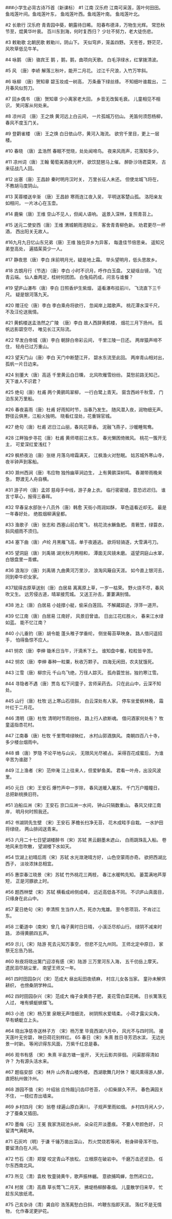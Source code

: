 ###小学生必背古诗75首（新课标）
#1 江南 汉乐府
江南可采莲，莲叶何田田。
鱼戏莲叶间。鱼戏莲叶东，
鱼戏莲叶西。鱼戏莲叶南。
鱼戏莲叶北。

#2 长歌行 汉乐府
青青园中葵，朝露待日晞。
阳春布德泽，万物生光辉。
常恐秋节至，焜黄华叶衰。
百川东到海，何时复西归？
少壮不努力，老大徒伤悲。

#3 敕勒歌 北朝民歌
敕勒川，阴山下。
天似穹庐，笼盖四野。
天苍苍，野茫茫，
风吹草低见牛羊。

#4 咏鹅 （唐）骆宾王
鹅 ，鹅，鹅，曲项向天歌。
白毛浮绿水，红掌拨清波。

#5 风 （唐）李峤
解落三秋叶，能开二月花。
过江千尺浪，入竹万竿斜。

#6 咏柳 （唐）贺知章
碧玉妆成一树高，
万条垂下绿丝绦。
不知细叶谁裁出，
二月春风似剪刀。

#7 回乡偶书 （唐）贺知章
少小离家老大回，
乡音无改鬓毛衰。
儿童相见不相识，
笑问客从何处来。

#8 凉州词 （唐）王之焕
黄河远上白云间，
一片孤城万仞山。
羌笛何须怨杨柳，
春风不度玉门关。

#9 登鹳雀楼 （唐）王之焕
白日依山尽，黄河入海流。
欲穷千里目，更上一层楼。

#10 春晓 （唐）孟浩然
春眠不觉晓，处处闻啼鸟。
夜来风雨声，花落知多少。

#11 凉州词（唐）王翰
葡萄美酒夜光杯，
欲饮琵琶马上催。
醉卧沙场君莫笑，
古来征战几人回。

#12 出塞（唐）王昌龄
秦时明月汉时关，
万里长征人未还。
但使龙城飞将在，
不教胡马度阴山。

#13 芙蓉楼送辛渐 （唐）王昌龄
寒雨连江夜入吴，
平明送客楚山孤。
洛阳亲友如相问，
一片冰心在玉壶。

#14 鹿柴（唐）王维
空山不见人，但闻人语响。
返景入深林，复照青苔上。

#15 送元二使安西（唐）王维
渭城朝雨浥轻尘，
客舍青青柳色新。
劝君更尽一杯酒，
西出阳关无故人。

#16九月九日忆山东兄弟（唐）王维
独在异乡为异客，
每逢佳节倍思亲。
遥知兄弟登高处，
遍插茱萸少一人。

#17 静夜思（唐）李白
床前明月光，疑是地上霜。
举头望明月，低头思故乡。

#18 古朗月行（节选）（唐）李白
小时不识月，呼作白玉盘。
又疑瑶台镜，飞在青云端。
仙人垂两足，桂树何团团。
白兔捣药成，问言与谁餐？

#19 望庐山瀑布（唐）李白
日照香炉生紫烟，
遥看瀑布挂前川，
飞流直下三千尺。
疑是银河落九天。

#20 赠汪伦（唐）李白
李白乘舟将欲行，
忽闻岸上踏歌声。
桃花潭水深千尺，
不及汪伦送我情。

#21 黄鹤楼送孟浩然之广陵
（唐）李白
故人西辞黄鹤楼，
烟花三月下扬州。
孤帆远影碧空尽，
唯见长江天际流。

#22 早发白帝城（唐）李白
朝辞白帝彩云间，
千里江陵一日还。
两岸猿声啼不住，
轻舟已过万重山。

#23 望天门山（唐）李白
天门中断楚江开，
碧水东流至此回。
两岸青山相对出，
孤帆一片日边来。

#24 别董大（唐）高适
千里黄云白日曛，
北风吹雁雪纷纷。
莫愁前路无知己，
天下谁人不识君？

#25 绝句（唐）杜甫
两个黄鹂鸣翠柳，
一行白鹭上青天。
窗含西岭千秋雪，
门泊东吴万里船。

#26 春夜喜雨（唐）杜甫
好雨知时节，当春乃发生。
随风潜入夜，润物细无声。
野径云俱黑，江船火独明。
晓看红湿处，花重锦官城。

#27 绝句（唐）杜甫
迟日江山丽，春风花草香。
泥融飞燕子，沙暖睡鸳鸯。

#28 江畔独步寻花（唐）杜甫
黄师塔前江水东，
春光懒困倚微风。
桃花一簇开无主，
可爱深红爱浅红？

#29 枫桥夜泊（唐）张继
月落乌啼霜满天，
江枫渔火对愁眠。
姑苏城外寒山寺，
夜半钟声到客船。

#30 滁州西涧（唐）韦应物
独怜幽草涧边生，
上有黄鹂深树鸣。
春潮带雨晚来急，
野渡无人舟自横。

#31 游子吟（唐）孟郊
慈母手中线，游子身上衣。
临行密密缝，意恐迟迟归。
谁言寸草心，报得三春晖。

#32 早春呈水部张十八员外（唐）韩愈
天街小雨润如酥，
草色遥看近却无。
最是一年春好处，
绝胜烟柳满皇都。

#33 渔歌子（唐）张志和
西塞山前白鹭飞，
桃花流水鳜鱼肥。
青箬笠，绿蓑衣，
斜风细雨不须归。

#34 塞下曲（唐）卢纶
月黑雁飞高，单于夜遁逃。
欲将轻骑逐，大雪满弓刀。

#35 望洞庭（唐）刘禹锡
湖光秋月两相和，
潭面无风镜未磨。
遥望洞庭山水翠，
白银盘里一青螺。

#36 浪淘沙（唐）刘禹锡
九曲黄河万里沙，
浪淘风簸自天涯。
如今直上银河去，
同到牵牛织女家。

#37赋得古原草送别（唐）白居易
离离原上草，一岁一枯荣。
野火烧不尽，春风吹又生。
远芳侵古道，晴翠接荒城。
又送王孙去，萋萋满别情。

#38 池上（唐）白居易
小娃撑小艇，偷采白莲回。
不解藏踪迹，浮萍一道开。

#39 忆江南（唐）白居易
江南好，
风景旧曾谙。
日出江花红胜火，
春来江水绿如蓝。
能不忆江南？

#40 小儿垂钓（唐）胡令能
蓬头稚子学垂纶，
侧坐莓苔草映身。
路人借问遥招手，
怕得鱼惊不应人。

#41 悯农（唐）李绅
锄禾日当午，汗滴禾下土。
谁知盘中餐，粒粒皆辛苦。

#42 悯农（唐）李绅
春种一粒粟，秋收万颗子。
四海无闲田，农夫犹饿死。

#43 江雪（唐）柳宗元
千山鸟飞绝，万径人踪灭。
孤舟蓑笠翁，独钓寒江雪。

#44 寻隐者不遇（唐）贾岛
松下问童子，言师采药去。
只在此山中，云深不知处。

#45 山行（唐）杜牧
远上寒山石径斜，
白云深处有人家。
停车坐爱枫林晚，
霜叶红于二月花。

#46 清明（唐）杜牧
清明时节雨纷纷，
路上行人欲断魂。
借问酒家何处有？
牧童遥指杏花村。

#47 江南春（唐）杜牧
千里莺啼绿映红，
水村山郭酒旗风。
南朝四百八十寺，
多少楼台烟雨中。

#48 蜂（唐）罗隐
不论平地与山尖，
无限风光尽被占。
采得百花成蜜后，
为谁辛苦为谁甜？

#49 江上渔者（宋）范仲淹
江上往来人，但爱鲈鱼美。
君看一叶舟，出没风波里。

#50 元日（宋）王安石
爆竹声中一岁除，
春风送暖入屠苏。
千门万户瞳瞳日，
总把新桃换旧符。

#51 泊船瓜洲（宋）王安石
京口瓜洲一水间，
钟山只隔数重山。
春风又绿江南岸，
明月何时照我还。

#52 书湖阴先生壁
（宋）王安石
茅檐长扫净无苔，
花木成畦手自栽。
一水护田将绿绕，
两山排闼送青来。

#53 六月二十七日望湖楼醉书（宋）苏轼
黑云翻墨未遮山，
白雨跳珠乱入船。
卷地风来忽吹散，
望湖楼下水如天。

#54 饮湖上初晴后雨（宋）苏轼
水光潋滟晴方好，
山色空蒙雨亦奇。
欲把西湖比西子，
淡妆浓抹总相宜。

#55 惠崇春江晓景（宋）苏轼
竹外桃花三两枝，
春江水暖鸭先知。
蒌蒿满地芦芽短，
正是河豚欲上时。

#56 题西林壁（宋）苏轼
横看成岭侧成峰，
远近高低各不同。
不识庐山真面目，
只缘身在此山中。

#57 夏日绝句（宋）李清照
生当作人杰，死亦为鬼雄。
至今思项羽，不肯过江东。

#58 三衢道中（南宋）曾几
梅子黄时日日晴，
小溪泛尽却山行。
绿阴不减来时路，
添得黄鹂四五声。

#59 示儿（宋）陆游
死去元知万事空，
但悲不见九州同。
王师北定中原日，
家祭无忘告乃翁。

#60 秋夜将晓出篱门迎凉有感（宋）陆游
三万里河东入海，
五千仞岳上摩天。
遗民泪尽胡尘里，
南望王师又一年。

#61 四时田园杂兴（宋）范成大
昼出耘田夜绩麻，
村庄儿女各当家。
童孙未解供耕织，
也傍桑阴学种瓜。

#62 四时田园杂兴（宋）范成大
梅子金黄杏子肥，
麦花雪白菜花稀。
日长篱落无人过，
唯有蜻蜓蛱蝶飞。

#63 小池（宋）杨万里
泉眼无声惜细流，
树阴照水爱晴柔。
小荷才露尖尖角，
早有蜻蜓立上头。

#64 晓出净慈寺送林子方
（宋）杨万里
毕竟西湖六月中，
风光不与四时同。
接天莲叶无穷碧，
映日荷花别样红。
65 春日（宋）朱熹
胜日寻芳泗水滨，
无边光景一时新。
等闲识得东风面，
万紫千红总是春。

#66 观书有感  （宋）朱熹
半亩方塘一鉴开，
天光云影共徘徊。
问渠那得清如许？
为有源头活水来。

#67 题临安邸（宋）林升
山外青山楼外楼，
西湖歌舞几时休？
暖风熏得游人醉，
直把杭州做汴州。

#68 游园不值（宋）叶绍翁
应怜屐[jī]齿印苍苔，
小扣柴扉久不开。
春色满园关不住，
一枝红杏出墙来。

#69 乡村四月（宋）翁卷
绿遍山原白满川，
子规声里雨如烟。
乡村四月闲人少，
才了蚕桑又插田。

#70 墨梅（元）王冕
我家洗砚池头树，
朵朵花开淡墨痕。
不要人夸颜色好，
只留清气满乾坤。

#71 石灰吟（明）于谦
千锤万凿出深山，
烈火焚烧若等闲，
粉身碎骨浑不怕，
要留清白在人间。

#72 竹石（清）郑燮
咬定青山不放松，
立根原在破岩中。
千磨万击还坚劲，
任尔东西南北风。

#73 所见（清）袁枚
牧童骑黄牛，歌声振林樾。
意欲捕鸣蝉，忽然闭口立。

#74 村居（清）高鼎
草长莺飞二月天，
拂堤杨柳醉春烟。
儿童散学归来早，
忙趁东风放纸鸢。

#75 己亥杂诗（清）龚自珍
浩荡离愁白日斜，
吟鞭东指即天涯。
落红不是无情物，
化作春泥更护花。

